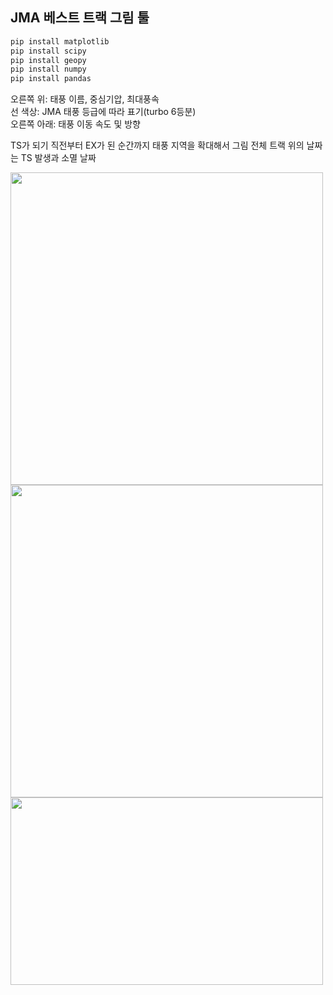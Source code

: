 ## **JMA 베스트 트랙 그림 툴**</br>

```python
pip install matplotlib
pip install scipy
pip install geopy
pip install numpy
pip install pandas
```

오른쪽 위: 태풍 이름, 중심기압, 최대풍속</br>
선 색상: JMA 태풍 등급에 따라 표기(turbo 6등분)</br>
오른쪽 아래: 태풍 이동 속도 및 방향</br>

TS가 되기 직전부터 EX가 된 순간까지 태풍 지역을 확대해서 그림
전체 트랙 위의 날짜는 TS 발생과 소멸 날짜

<img src="https://github.com/jjoo0727/project_ty/assets/63052158/f3201d4f-bf10-4b11-8251-0af48ac50d9b" width="500" height="500"/>
<img src="https://github.com/jjoo0727/project_ty/assets/63052158/f802ab34-8412-4c72-bcf5-838f87d6de36" width="500" height="500"/>
<img src="https://github.com/jjoo0727/project_ty/assets/63052158/06f02436-5475-4fea-9ed8-99a22c12921a" width="500" height="300"/>


